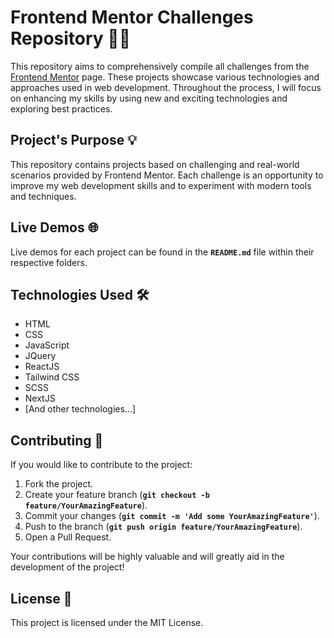 # **Frontend Mentor Challenges Repository 🌟🚀**

This repository aims to comprehensively compile all challenges from the [Frontend Mentor](https://www.frontendmentor.io/challenges/) page. These projects showcase various technologies and approaches used in web development. Throughout the process, I will focus on enhancing my skills by using new and exciting technologies and exploring best practices.

## **Project's Purpose 💡**

This repository contains projects based on challenging and real-world scenarios provided by Frontend Mentor. Each challenge is an opportunity to improve my web development skills and to experiment with modern tools and techniques.

## **Live Demos 🌐**

Live demos for each project can be found in the **`README.md`** file within their respective folders.

## **Technologies Used 🛠**

- HTML
- CSS
- JavaScript
- JQuery
- ReactJS
- Tailwind CSS
- SCSS
- NextJS
- [And other technologies...]

## **Contributing 🤝**

If you would like to contribute to the project:

1. Fork the project.
2. Create your feature branch (**`git checkout -b feature/YourAmazingFeature`**).
3. Commit your changes (**`git commit -m 'Add some YourAmazingFeature'`**).
4. Push to the branch (**`git push origin feature/YourAmazingFeature`**).
5. Open a Pull Request.

Your contributions will be highly valuable and will greatly aid in the development of the project!

## **License 📜**

This project is licensed under the MIT License.
